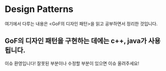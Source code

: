 # Design Patterns

여기에서 다루는 내용은 <GoF의 디자인 패턴>을 읽고 공부하면서 정리한 것입니다.

GoF의 디자인 패턴을 구현하는 데에는 c++, java가 사용됩니다.
-----
이슈 환영입니다! 잘못된 부분이나 수정할 부분이 있으면 이슈 올려주세요!
